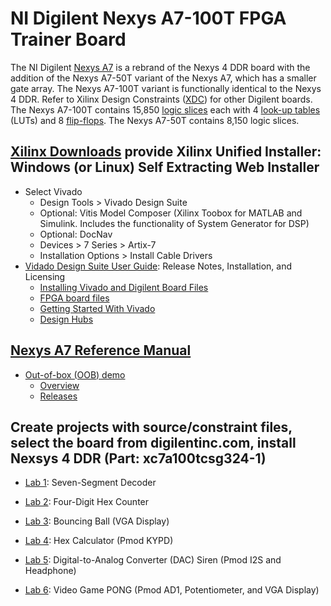 # NI Digilent Nexys A7-100T FPGA Trainer Board

The NI Digilent [Nexys A7](https://store.digilentinc.com/nexys-a7-fpga-trainer-board-recommended-for-ece-curriculum/) is 
a rebrand of the Nexys 4 DDR board with the addition of the Nexys A7-50T variant of the Nexys A7, which has a smaller gate array. 
The Nexys A7-100T variant is functionally identical to the Nexys 4 DDR.
Refer to Xilinx Design Constraints ([XDC](https://github.com/Digilent/digilent-xdc)) for other Digilent boards.
The Nexys A7-100T contains 15,850 [logic slices](https://www.ni.com/en-us/support/documentation/supplemental/18/slices-on-an-fpga-chip.html) 
each with 4 [look-up tables](https://en.wikipedia.org/wiki/Lookup_table) (LUTs) and 8 [flip-flops](https://en.wikipedia.org/wiki/Flip-flop_(electronics)).
The Nexys A7-50T contains 8,150 logic slices.

## [Xilinx Downloads](https://www.xilinx.com/support/download.html) provide Xilinx Unified Installer: Windows (or Linux) Self Extracting Web Installer

* Select Vivado
  * Design Tools > Vivado Design Suite
  * Optional: Vitis Model Composer (Xilinx Toobox for MATLAB and Simulink. Includes the functionality of System Generator for DSP)
  * Optional: DocNav
  * Devices > 7 Series > Artix-7
  * Installation Options > Install Cable Drivers
* [Vidado Design Suite User Guide](https://www.xilinx.com/content/dam/xilinx/support/documentation/sw_manuals/xilinx2021_1/ug973-vivado-release-notes-install-license.pdf): Release Notes, Installation, and Licensing
  * [Installing Vivado and Digilent Board Files](https://digilent.com/reference/programmable-logic/guides/installing-vivado-and-sdk)
  * [FPGA board files](https://github.com/Digilent/vivado-boards)
  * [Getting Started With Vivado](https://digilent.com/reference/vivado/getting_started/start)
  * [Design Hubs](https://www.xilinx.com/support/documentation-navigation/design-hubs.html)

## [Nexys A7 Reference Manual](https://reference.digilentinc.com/reference/programmable-logic/nexys-a7/start)

* [Out-of-box (OOB) demo](https://github.com/Digilent/Nexys-A7-100T-OOB)
  * [Overview](https://reference.digilentinc.com/learn/programmable-logic/tutorials/nexys-4-ddr-user-demo/start)
  * [Releases](https://github.com/Digilent/Nexys-A7-100T-OOB/releases)

## Create projects with source/constraint files, select the board from digilentinc.com, install Nexsys 4 DDR (Part: xc7a100tcsg324-1)

* [Lab 1](https://github.com/kevinwlu/dsd/tree/master/Nexys-A7/Lab-1): Seven-Segment Decoder

* [Lab 2](https://github.com/kevinwlu/dsd/tree/master/Nexys-A7/Lab-2): Four-Digit Hex Counter

* [Lab 3](https://github.com/kevinwlu/dsd/tree/master/Nexys-A7/Lab-3): Bouncing Ball (VGA Display)

* [Lab 4](https://github.com/kevinwlu/dsd/tree/master/Nexys-A7/Lab-4): Hex Calculator (Pmod KYPD)

* [Lab 5](https://github.com/kevinwlu/dsd/tree/master/Nexys-A7/Lab-5): Digital-to-Analog Converter (DAC) Siren 
(Pmod I2S and Headphone)

* [Lab 6](https://github.com/kevinwlu/dsd/tree/master/Nexys-A7/Lab-6): Video Game PONG (Pmod AD1, Potentiometer, 
and VGA Display)
